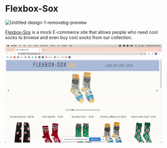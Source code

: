 # Flexbox-Sox 

<img src="https://i.ibb.co/CQL4cpB/Untitled-design-1-removebg-preview.png" alt="Untitled-design-1-removebg-preview" border="0">

[Flexbox-Sox](https://flexbox-sox.herokuapp.com/) is a mock E-commerce site that allows people who need cool socks to browse and even buy cool socks from our collection.

![](https://github.com/Flexbox-Sox/flexbox-sox/blob/main/flexbox-sox.gif)

